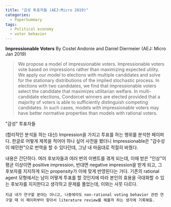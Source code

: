 ```yaml
---
title: "감성 투표자들 (AEJ:Micro 2019)"
categories:
  - PaperSummary
tags:
  - Political economy
  - voter behavior 
---
```


**Impressionable Voters**
By Costel Andonie and Daniel Diermeier
(AEJ: Micro Jan 2019)

> We propose a model of impressionable voters. Impressionable voters vote based on impressions rather than maximizing expected utility. We apply our model to elections with multiple candidates and solve for the stationary distributions of the implied stochastic process. In elections with two candidates, we find that impressionable voters select the candidate that maximizes utilitarian welfare. In multi-candidate elections, Condorcet winners are elected provided that a majority of voters is able to sufficiently distinguish competing candidates. In such cases, models with impressionable voters may have better normative properties than models with rational voters.


"감성" 투표자들

(합리적인 분석을 하는 대신) Impression을 가지고 투표를 하는 행위를 분석한 페이퍼다. 한글로 어떻게 제목을 적어야 하나 싶어 사전을 봤더니 Impressionable은 "감수성이 예민한"으로 번역을 할 수 있다던데, 그냥 내 마음대로 적절히 바꿨다.

내용은 간단하다. 여러 후보자들과 여러 번의 이벤트를 겪게 되는데, 이때 받은 "인상"이 평균 이상이면 positive impression, 반대면 negative impression을 받게 되고, 그 후보자를 지지하게 되는 propensity가 이에 맞게 반영된다는 거다. 기존의 rational agent 모형에서는 남이 어떻게 투표를 할 것인지에 따라 본인의 효용을 극대화할 수 있는 후보자를 지지한다고 생각하고 문제를 풀었는데, 이와는 사뭇 다르다.

`지금 내가 연구할 분야는 아니고, 나중에라도 non-rational voting behavior 관련 연구할 때 이 페이퍼부터 찾아서 literature review를 해볼까 하는 생각에 기록해둠.`